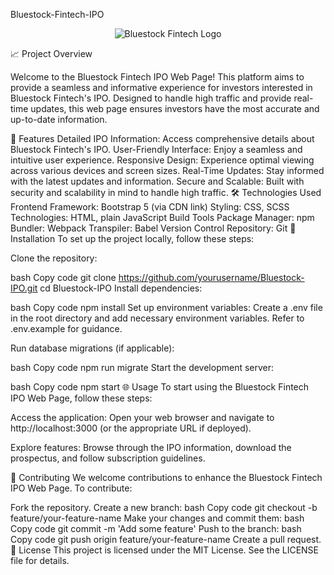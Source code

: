 Bluestock-Fintech-IPO
<p align="center">
  <img src="https://www.google.com/search?sca_esv=ffcfe78bb05bd262&sca_upv=1&rlz=1C1ONGR_enIN1099IN1100&q=bluestock+fintech&udm=2&fbs=AEQNm0DPvcmG_nCbmwtBO9j6YBzM68ZanC7g01Skprhw5JoufVCiMv-hxC44jt6JduRQysBab-bgQXjPraaWFXMvOy8KGBW1jZzTPdUDIILeOx__4vJShLyg4s8YPIfro08NEw9zTAx9llZTl3m9JYCHS4pGSur2JKs1tmVt7hivTKRhq-yjsKjk5FlyTeGddGRtEKeHAQ5TB9v4gJTZRxr6AYJsT9u_9Q&sa=X&ved=2ahUKEwj8mf2XnqKHAxXLa2wGHU7oD98QtKgLegQIFRAB&biw=1536&bih=742&dpr=1.25#vhid=AmdzdlbtS7dtSM&vssid=mosaic" alt="Bluestock Fintech Logo">
</p>
📈 Project Overview

Welcome to the Bluestock Fintech IPO Web Page! This platform aims to provide a seamless and informative experience for investors interested in Bluestock Fintech's IPO. Designed to handle high traffic and provide real-time updates, this web page ensures investors have the most accurate and up-to-date information.

🌟 Features
Detailed IPO Information: Access comprehensive details about Bluestock Fintech's IPO.
User-Friendly Interface: Enjoy a seamless and intuitive user experience.
Responsive Design: Experience optimal viewing across various devices and screen sizes.
Real-Time Updates: Stay informed with the latest updates and information.
Secure and Scalable: Built with security and scalability in mind to handle high traffic.
🛠️ Technologies Used
Frontend
Framework: Bootstrap 5 (via CDN link)
Styling: CSS, SCSS
Technologies: HTML, plain JavaScript
Build Tools
Package Manager: npm
Bundler: Webpack
Transpiler: Babel
Version Control
Repository: Git
🚀 Installation
To set up the project locally, follow these steps:

Clone the repository:

bash
Copy code
git clone https://github.com/yourusername/Bluestock-IPO.git
cd Bluestock-IPO
Install dependencies:

bash
Copy code
npm install
Set up environment variables:
Create a .env file in the root directory and add necessary environment variables. Refer to .env.example for guidance.

Run database migrations (if applicable):

bash
Copy code
npm run migrate
Start the development server:

bash
Copy code
npm start
🌐 Usage
To start using the Bluestock Fintech IPO Web Page, follow these steps:

Access the application:
Open your web browser and navigate to http://localhost:3000 (or the appropriate URL if deployed).

Explore features:
Browse through the IPO information, download the prospectus, and follow subscription guidelines.

🤝 Contributing
We welcome contributions to enhance the Bluestock Fintech IPO Web Page. To contribute:

Fork the repository.
Create a new branch:
bash
Copy code
git checkout -b feature/your-feature-name
Make your changes and commit them:
bash
Copy code
git commit -m 'Add some feature'
Push to the branch:
bash
Copy code
git push origin feature/your-feature-name
Create a pull request.
📄 License
This project is licensed under the MIT License. See the LICENSE file for details.
